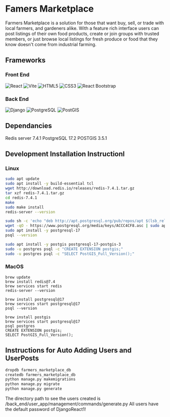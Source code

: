 # Famers Marketplace
Farmers Marketplace is a solution for those that want buy, sell, or trade with local farmers, and gardeners alike. With a feature rich interface users can post listings of their own food products, create or join groups with trusted members, or just browse local listings for fresh produce or food that they know doesn't come from industrial farming. 

## Frameworks

### Front End
![React](https://img.shields.io/badge/React-20232A?style=for-the-badge&logo=react&logoColor=61DAFB)
![Vite](https://img.shields.io/badge/Vite-646CFF?style=for-the-badge&logo=vite&logoColor=white)
![HTML5](https://img.shields.io/badge/HTML5-E34F26?style=for-the-badge&logo=html5&logoColor=white)
![CSS3](https://img.shields.io/badge/CSS3-1572B6?style=for-the-badge&logo=css3&logoColor=white)
![React Bootstrap](https://img.shields.io/badge/React%20Bootstrap-563D7C?style=for-the-badge&logo=bootstrap&logoColor=white)

### Back End
![Django](https://img.shields.io/badge/Django-092E20?style=for-the-badge&logo=django&logoColor=white)
![PostgreSQL](https://img.shields.io/badge/PostgreSQL-336791?style=for-the-badge&logo=postgresql&logoColor=white)
![PostGIS](https://img.shields.io/badge/PostGIS-4183C4?style=for-the-badge&logo=postgis&logoColor=white)

## Dependancies
Redis server 7.4.1
PostgreSQL 17.2
POSTGIS 3.5.1

## Development Installation Instructionl

### Linux
```bash
sudo apt update
sudo apt install -y build-essential tcl
wget http://download.redis.io/releases/redis-7.4.1.tar.gz
tar xzf redis-7.4.1.tar.gz
cd redis-7.4.1
make
sudo make install
redis-server --version  

sudo sh -c 'echo "deb http://apt.postgresql.org/pub/repos/apt $(lsb_release -cs)-pgdg main" > /etc/apt/sources.list.d/pgdg.list'
wget -qO - https://www.postgresql.org/media/keys/ACCC4CF8.asc | sudo apt-key add -
sudo apt install -y postgresql-17
psql --version

sudo apt install -y postgis postgresql-17-postgis-3
sudo -u postgres psql -c "CREATE EXTENSION postgis;"
sudo -u postgres psql -c "SELECT PostGIS_Full_Version();"
```

### MacOS
```
brew update
brew install redis@7.4
brew services start redis
redis-server --version

brew install postgresql@17
brew services start postgresql@17
psql --version

brew install postgis
brew services start postgresql@17
psql postgres
CREATE EXTENSION postgis;
SELECT PostGIS_Full_Version();
```

## Instructions for Auto Adding Users and UserPosts
```bash
dropdb farmers_marketplace_db
createdb farmers_marketplace_db
python manage.py makemigrations
python manage.py migrate
python manage.py generate
```

The directory path to see the users created is /back_end/user_app/management/commands/generate.py
All users have the default password of DjangoReact1!
